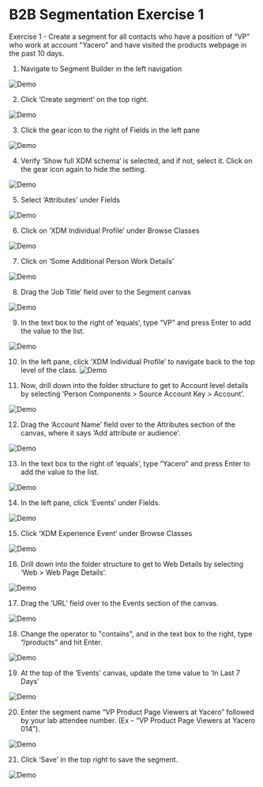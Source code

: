 **B2B Segmentation Exercise 1**
==========
Exercise 1 - Create a segment for all contacts who have a position of "VP" who work at account "Yacero" and have visited the products webpage in the past 10 days.

1)	Navigate to Segment Builder in the left navigation

![Demo](./images/ClickSegments.png)

2)	Click ‘Create segment’ on the top right.

![Demo](./images/CreateSegmentButton.png)
 
3)	Click the gear icon to the right of Fields in the left pane

![Demo](./images/ClickGear.png)
 
4)	Verify ‘Show full XDM schema’ is selected, and if not, select it. Click on the gear icon again to hide the setting.

![Demo](./images/ShowFullXDM.png)
 
5)	Select ‘Attributes’ under Fields

![Demo](./images/ClickAttrib.png)
 
6)	 Click on ‘XDM Individual Profile’ under Browse Classes

![Demo](./images/ClickIndivProfile.png)
 
7)	Click on ‘Some Additional Person Work Details’ 

![Demo](./images/SomeAddWorkDetails.png)
 
8)	Drag the ‘Job Title’ field over to the Segment canvas

![Demo](./images/DragJobTitle.png)
 
9)	In the text box to the right of ‘equals’, type “VP” and press Enter to add the value to the list.

![Demo](./images/JobTitleVP.png)
 
10)	In the left pane, click ‘XDM Individual Profile’ to navigate back to the top level of the class.
![Demo](./images/ClicktoBacktoMainFolder.png)
 
11)	Now, drill down into the folder structure to get to Account level details by selecting ‘Person Components > Source Account Key > Account’. 

![Demo](./images/NavtoAcct.png)
 
12)	Drag the ‘Account Name’ field over to the Attributes section of the canvas, where it says ‘Add attribute or audience’.

![Demo](./images/AddAcctName.png)
 
13)	In the text box to the right of ‘equals’, type “Yacero” and press Enter to add the value to the list.

![Demo](./images/AddedAcctName.png)
 
14)	In the left pane, click ‘Events’ under Fields.

![Demo](./images/14_ClickEvent.png)
 
15)	Click ‘XDM Experience Event’ under Browse Classes

![Demo](./images/15_XDM_Event.png)
 
16)	Drill down into the folder structure to get to Web Details by selecting ‘Web > Web Page Details’.

![Demo](./images/16_WebPageDetails.png)
 
17)	Drag the ‘URL’ field over to the Events section of the canvas.

![Demo](./images/17_DragURL.png)
 
18)	Change the operator to "contains", and in the text box to the right, type “/products” and hit Enter.

![Demo](./images/18_addurlval2.png)
 
19)	At the top of the ‘Events’ canvas, update the time value to ‘In Last 7 Days’

![Demo](./images/19_InLast7Days.png)
 
20)	Enter the segment name “VP Product Page Viewers at Yacero” followed by your lab attendee number. (Ex – “VP Product Page Viewers at Yacero 014”). 

![Demo](./images/20_Addname.png)
 
21)	Click ‘Save’ in the top right to save the segment.

![Demo](./images/21_save.png)
 
